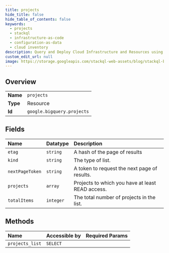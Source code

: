 ```yaml
---
title: projects
hide_title: false
hide_table_of_contents: false
keywords:
  - projects
  - stackql
  - infrastructure-as-code
  - configuration-as-data
  - cloud inventory
description: Query and Deploy Cloud Infrastructure and Resources using SQL
custom_edit_url: null
image: https://storage.googleapis.com/stackql-web-assets/blog/stackql-blog-post-featured-image.png
---
```

  
    

## Overview
<table><tbody>
<tr><td><b>Name</b></td><td><code>projects</code></td></tr>
<tr><td><b>Type</b></td><td>Resource</td></tr>
<tr><td><b>Id</b></td><td><code>google.bigquery.projects</code></td></tr>
</tbody></table>

## Fields
| Name | Datatype | Description |
|:-----|:---------|:------------|
| `etag` | `string` | A hash of the page of results |
| `kind` | `string` | The type of list. |
| `nextPageToken` | `string` | A token to request the next page of results. |
| `projects` | `array` | Projects to which you have at least READ access. |
| `totalItems` | `integer` | The total number of projects in the list. |
## Methods
| Name | Accessible by | Required Params |
|:-----|:--------------|:----------------|
| `projects_list` | `SELECT` |  |
